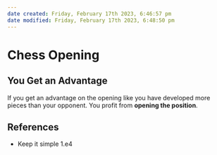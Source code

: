 ```yaml
---
date created: Friday, February 17th 2023, 6:46:57 pm
date modified: Friday, February 17th 2023, 6:48:50 pm
---
```


# Chess Opening

## You Get an Advantage

If you get an advantage on the opening like you have developed more pieces than your opponent. You profit from **opening the position**.

## References

- Keep it simple 1.e4
